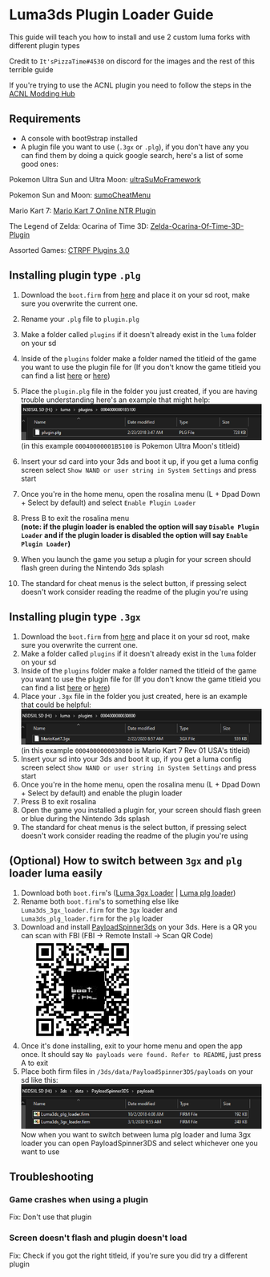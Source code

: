 # Luma3ds Plugin Loader Guide

This guide will teach you how to install and use 2 custom luma forks with different plugin types

Credit to `It'sPizzaTime#4530` on discord for the images and the rest of this terrible guide

If you're trying to use the ACNL plugin you need to follow the steps in the [ACNL Modding Hub](https://discord.gg/EZSxqRr)

## Requirements

* A console with boot9strap installed
* A plugin file you want to use (`.3gx` or `.plg`), if you don't have any you can find them by doing a quick google search, here's a list of some good ones:

Pokemon Ultra Sun and Ultra Moon: [ultraSuMoFramework](https://gbatemp.net/threads/release-ultrasumoframework-ntr-plugin-for-ultra-sumo.489098/)

Pokemon Sun and Moon: [sumoCheatMenu](https://github.com/AnalogMan151/sumoCheatMenu/releases)

Mario Kart 7: [Mario Kart 7 Online NTR Plugin](https://github.com/DarkFlare69/MK7-Online-NTR-Plugin-v3/raw/master/MarioKart7.3gx)

The Legend of Zelda: Ocarina of Time 3D: [Zelda-Ocarina-Of-Time-3D-Plugin](https://github.com/Nanquitas/Zelda-Ocarina-Of-Time-3D-Plugin)

Assorted Games: [CTRPF Plugins 3.0](https://www.maxconsole.com/attachments/ctrpf-plugins-master-zip.9248/)

## Installing plugin type `.plg`

1. Download the `boot.firm` from [here](http://badda.de/lumamod/Luma3DS_v9.1-7-gbd15f_mod.7z) and place it on your sd root, make sure you overwrite the current one.
2. Rename your `.plg` file to `plugin.plg`
3. Make a folder called `plugins` if it doesn't already exist in the `luma` folder on your sd
4. Inside of the `plugins` folder make a folder named the titleid of the game you want to use the plugin file for (If you don't know the game titleid you can find a list [here](http://3dsdb.com) or [here](https://hax0kartik.github.io/3dsdb/))
5. Place the `plugin.plg` file in the folder you just created, if you are having trouble understanding here's an example that might help: <br/>
![plg location](/files/pic/plg_location.png)<br/>
(in this example `00040000001B5100` is Pokemon Ultra Moon's titleid)

6. Insert your sd card into your 3ds and boot it up, if you get a luma config screen select `Show NAND or user string in System Settings` and press start
7. Once you're in the home menu, open the rosalina menu (L + Dpad Down + Select by default) and select `Enable Plugin Loader`
8. Press B to exit the rosalina menu<br/>**(note: if the plugin loader is enabled the option will say `Disable Plugin Loader` and if the plugin loader is disabled the option will say `Enable Plugin Loader`)**<br/>
9. When you launch the game you setup a plugin for your screen should flash green during the Nintendo 3ds splash
10. The standard for cheat menus is the select button, if pressing select doesn't work consider reading the readme of the plugin you're using

## Installing plugin type `.3gx`

1. Download the `boot.firm` from [here](https://github.com/mariohackandglitch/Luma3DS/releases/latest/) and place it on your sd root, make sure you overwrite the current one.
2. Make a folder called `plugins` if it doesn't already exist in the `luma` folder on your sd
3. Inside of the `plugins` folder make a folder named the titleid of the game you want to use the plugin file for (If you don't know the game titleid you can find a list [here](http://3dsdb.com) or [here](https://hax0kartik.github.io/3dsdb/))
4. Place your `.3gx` file in the folder you just created, here is an example that could be helpful:
![3gx location](/files/pic/3gx_location.png) <br/> (in this example `0004000000030800` is Mario Kart 7 Rev 01 USA's titleid)
5. Insert your sd into your 3ds and boot it up, if you get a luma config screen select `Show NAND or user string in System Settings` and press start
6. Once you're in the home menu, open the rosalina menu (L + Dpad Down + Select by default) and enable the plugin loader
7. Press B to exit rosalina
8. Open the game you installed a plugin for, your screen should flash green or blue during the Nintendo 3ds splash
9. The standard for cheat menus is the select button, if pressing select doesn't work consider reading the readme of the plugin you're using

## (Optional) How to switch between `3gx` and `plg` loader luma easily

1. Download both `boot.firm`'s ([Luma 3gx Loader](https://github.com/mariohackandglitch/Luma3DS/releases/latest/) | [Luma plg loader](http://badda.de/lumamod/Luma3DS_v9.1-7-gbd15f_mod.7z))
2. Rename both `boot.firm`'s to something else like `Luma3ds_3gx_loader.firm` for the `3gx` loader and `Luma3ds_plg_loader.firm` for the `plg` loader
3. Download and install [PayloadSpinner3ds](https://github.com/SaturnSH2x2/PayloadSpinner3DS/releases/latest) on your 3ds. Here is a QR you can scan with FBI (FBI -> Remote Install -> Scan QR Code)  
&nbsp;&nbsp;&nbsp;&nbsp;&nbsp;&nbsp;![PayloadSpinner3ds QR](/files/pic/payload_spinner_3ds_qr.png)
4. Once it's done installing, exit to your home menu and open the app once. It should say `No payloads were found. Refer to README`, just press A to exit
5. Place both firm files in `/3ds/data/PayloadSpinner3DS/payloads` on your sd like this:
![PayloadSpinner3ds payload location](/files/pic/payload_spinner_3ds_payload_location.png)<br/>
  Now when you want to switch between luma plg loader and luma 3gx loader you can open PayloadSpinner3DS and select whichever one you want to use

## Troubleshooting

### **Game crashes when using a plugin**

Fix: Don't use that plugin

### **Screen doesn't flash and plugin doesn't load**

Fix: Check if you got the right titleid, if you're sure you did try a different plugin
